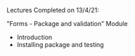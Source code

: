 Lectures Completed on 13/4/21:

"Forms - Package and validation" Module
* Introduction
* Installing package and testing